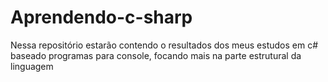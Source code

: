 # Aprendendo-c-sharp
Nessa repositório estarão contendo o resultados dos meus estudos em c# baseado programas para console, focando mais na parte estrutural da linguagem 
